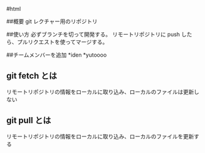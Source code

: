 #html

##概要
git レクチャー用のリポジトリ

##使い方
必ずブランチを切って開発する。
リモートリポジトリに push したら、プルリクエストを使ってマージする。

##チームメンバーを追加
*iden
*yutoooo

## git fetch とは
リモートリポジトリの情報をローカルに取り込み、ローカルのファイルは更新しない

## git pull とは
リモートリポジトリの情報をローカルに取り込み、ローカルのファイルを更新する
